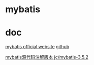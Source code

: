 # mybatis

# doc
[mybatis official website](https://mybatis.org/mybatis-3/)
[github](https://github.com/mybatis/mybatis-3)

[mybatis源代码注解版本 jc/mybatis-3.5.2](https://github.com/chujun/mybatis-3/tree/jc/mybatis-3.5.2)